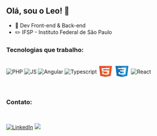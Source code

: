 ## Olá, sou o Leo! 👋

- 👾 Dev Front-end & Back-end
- ✏️ IFSP - Instituto Federal de São Paulo


### Tecnologias que trabalho:
 <div style="display: inline_block"><br>
  <img align="center" alt="PHP" height="30" width="40" src="https://cdn.jsdelivr.net/gh/devicons/devicon/icons/php/php-original.svg">
  <img align="center" alt="JS" height="30" width="40" src="https://cdn.jsdelivr.net/gh/devicons/devicon/icons/javascript/javascript-original.svg">
  <img align="center" alt="Angular" height="30" width="40" src="https://cdn.jsdelivr.net/gh/devicons/devicon/icons/angularjs/angularjs-original.svg">
  <img align="center" alt="Typescript" height="30" width="40" src="https://cdn.jsdelivr.net/gh/devicons/devicon/icons/typescript/typescript-original.svg">
  <img align="center" alt="HTML" height="30" width="40" src="https://raw.githubusercontent.com/devicons/devicon/master/icons/html5/html5-original.svg">
  <img align="center" alt="CSS" height="30" width="40" src="https://raw.githubusercontent.com/devicons/devicon/master/icons/css3/css3-original.svg">
  <img align="center" alt="React" height="30" width="40" src="https://cdn.jsdelivr.net/gh/devicons/devicon/icons/react/react-original.svg">
</div>
<br>
<br>

### Contato:
<br>

[![LinkedIn](https://img.shields.io/badge/LinkedIn-0077B5?style=for-the-badge&logo=linkedin&logoColor=white)](https://br.linkedin.com/in/leonardo-reis-04462220a)
<a href = "mailto:leonardoleoreissouza05@gmail.com"><img src="https://img.shields.io/badge/Gmail-D14836?style=for-the-badge&logo=gmail&logoColor=white" target="_blank"></a>

